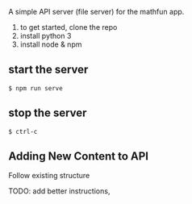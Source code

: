 A simple API server (file server) for the mathfun app.



1. to get started, clone the repo
2. install python 3
3. install node & npm


## start the server
```
$ npm run serve
```
## stop the server
```
$ ctrl-c
```

## Adding New Content to API

Follow existing structure

TODO: add better instructions,
